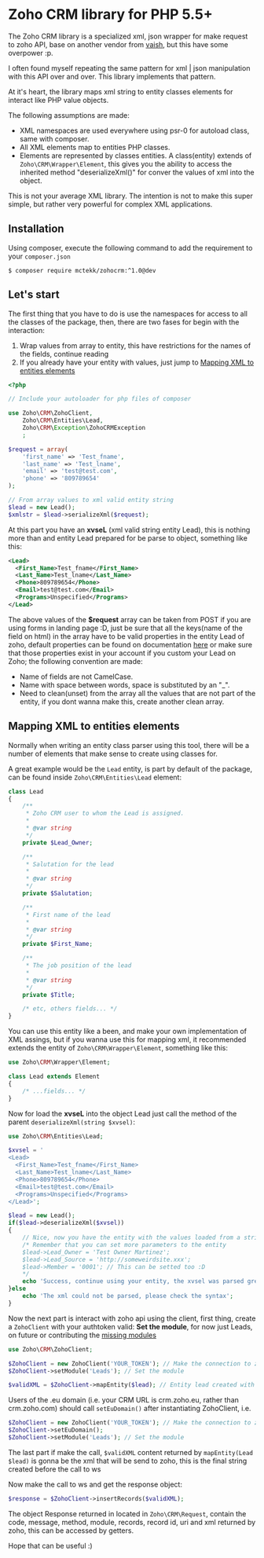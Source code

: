 Zoho CRM library for PHP 5.5+
=============================

The Zoho CRM library is a specialized xml, json wrapper for make request to zoho API, base on another vendor from [vaish](https://github.com/vaish/zohocrm-php), but this have some overpower :p.

I often found myself repeating the same pattern for xml | json manipulation with this API over and over. This library implements that pattern.

At it's heart, the library maps xml string to entity classes elements for interact like PHP value objects.

The following assumptions are made:

* XML namespaces are used everywhere using psr-0 for autoload class, same with composer.
* All XML elements map to entities PHP classes.
* Elements are represented by classes entities. A class(entity) extends of `Zoho\CRM\Wrapper\Element`, this gives you the ability to access the inherited method "deserializeXml()" for conver the values of xml into the object.

This is not your average XML library. The intention is not to make this super
simple, but rather very powerful for complex XML applications.

Installation
------------

Using composer, execute the following command to add the requirement to your `composer.json`

    $ composer require mctekk/zohocrm:^1.0@dev

Let's start
-----------
The first thing that you have to do is use the namespaces for access to all the classes of the package, then, there are two fases for begin with the interaction:

1. Wrap values from array to entity, this have restrictions for the names of the fields, continue reading
2. If you already have your entity with values, just jump to [Mapping XML to entities elements](#mapping-xml-to-entities-elements)

```php
<?php

// Include your autoloader for php files of composer

use Zoho\CRM\ZohoClient,
	Zoho\CRM\Entities\Lead,
	Zoho\CRM\Exception\ZohoCRMException
	;

$request = array(
	'first_name' => 'Test_fname',
	'last_name' => 'Test_lname',
	'email' => 'test@test.com',
	'phone' => '809789654'
);

// From array values to xml valid entity string
$lead = new Lead();
$xmlstr = $lead->serializeXml($request);
```
At this part you have an **xvseL** (xml valid string entity Lead), this is nothing more than and entity Lead prepared for be parse to object, something like this:

```xml
<Lead>
  <First_Name>Test_fname</First_Name>
  <Last_Name>Test_lname</Last_Name>
  <Phone>809789654</Phone>
  <Email>test@test.com</Email>
  <Programs>Unspecified</Programs>
</Lead>
```

The above values of the **$request** array can be taken from POST if you are using forms in landing page :D, just be sure that all the keys(name of the field on html) in the array have to be valid properties in the entity Lead of zoho, default properties can be found on documentation [here](https://www.zoho.com/crm/help/api/modules-fields.html#Leads) or make sure that those properties exist in your account if you custom your Lead on Zoho; the following convention are made:

- Name of fields are not CamelCase.
- Name with space between words, space is substituted by an "_".
- Need to clean(unset) from the array all the values that are not part of the entity, if you dont wanna make this, create another clean array.


Mapping XML to entities elements
--------------------------------

Normally when writing an entity class parser using this tool, there will be a number of elements that make sense to create using classes for.

A great example would be the `Lead` entity, is part by default of the package, can be found inside `Zoho\CRM\Entities\Lead` element:

```php
class Lead
{
	/**
	 * Zoho CRM user to whom the Lead is assigned.
	 *
	 * @var string
	 */
	private $Lead_Owner;

	/**
	 * Salutation for the lead
	 *
	 * @var string
	 */
	private $Salutation;

	/**
	 * First name of the lead
	 *
	 * @var string
	 */
	private $First_Name;

	/**
	 * The job position of the lead
	 *
	 * @var string
	 */
	private $Title;

	/* etc, others fields... */
}
```

You can use this entity like a been, and make your own implementation of XML assings, but if you wanna use this for mapping xml, it recommended extends the entity of `Zoho\CRM\Wrapper\Element`, something like this:

```php
use Zoho\CRM\Wrapper\Element;

class Lead extends Element
{
	/* ...fields... */
}
```

Now for load the **xvseL** into the object Lead just call the method of the parent `deserializeXml(string $xvsel)`:

```php
use Zoho\CRM\Entities\Lead;

$xvsel = '
<Lead>
  <First_Name>Test_fname</First_Name>
  <Last_Name>Test_lname</Last_Name>
  <Phone>809789654</Phone>
  <Email>test@test.com</Email>
  <Programs>Unspecified</Programs>
</Lead>';

$lead = new Lead();
if($lead->deserializeXml($xvsel))
{
	// Nice, now you have the entity with the values loaded from a string, F**k yeah..!
	/* Remember that you can set more parameters to the entity
	$lead->Lead_Owner = 'Test Owner Martinez';
	$lead->Lead_Source = 'http://someweirdsite.xxx';
	$lead->Member = '0001'; // This can be setted too :D
	*/
	echo 'Success, continue using your entity, the xvsel was parsed great...!';
}else
	echo 'The xml could not be parsed, please check the syntax';
}
```
Now the next part is interact with zoho api using the client, first thing, create a `ZohoClient` with your authtoken valid: **Set the module**, for now just Leads, on future or contributing the [missing modules](https://www.zoho.com/crm/help/api/modules-fields.html)

```php
use Zoho\CRM\ZohoClient;

$ZohoClient = new ZohoClient('YOUR_TOKEN'); // Make the connection to zoho api
$ZohoClient->setModule('Leads'); // Set the module

$validXML = $ZohoClient->mapEntity($lead); // Entity lead created with $xvsel
```

Users of the .eu domain (i.e. your CRM URL is crm.zoho.eu, rather than crm.zoho.com) should call `setEuDomain()` after instantiating ZohoClient, i.e.

```php
$ZohoClient = new ZohoClient('YOUR_TOKEN'); // Make the connection to zoho api
$ZohoClient->setEuDomain();
$ZohoClient->setModule('Leads'); // Set the module
```

The last part if make the call, `$validXML` content returned by `mapEntity(Lead $lead)` is gonna be the xml that will be send to zoho, this is the final string created before the call to ws

Now make the call to ws and get the response object:
```php
$response = $ZohoClient->insertRecords($validXML);
```

The object Response returned in located in `Zoho\CRM\Request`, contain the code, message, method, module, records, record id, uri and xml returned by zoho, this can be accessed by getters.

Hope that can be useful :)
